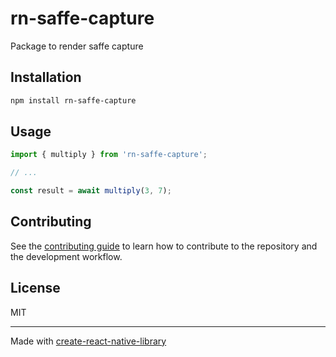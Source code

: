 # rn-saffe-capture

Package to render saffe capture

## Installation

```sh
npm install rn-saffe-capture
```

## Usage

```js
import { multiply } from 'rn-saffe-capture';

// ...

const result = await multiply(3, 7);
```

## Contributing

See the [contributing guide](CONTRIBUTING.md) to learn how to contribute to the repository and the development workflow.

## License

MIT

---

Made with [create-react-native-library](https://github.com/callstack/react-native-builder-bob)
